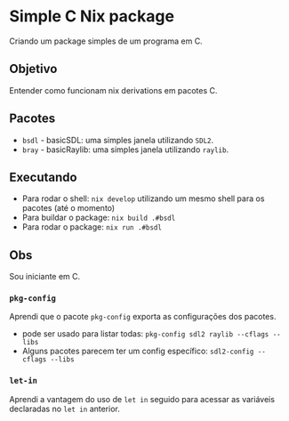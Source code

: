 # Simple C Nix package
Criando um package simples de um programa em C. 

## Objetivo
Entender como funcionam nix derivations em pacotes C.

## Pacotes
- `bsdl` - basicSDL: uma simples janela utilizando `SDL2`.
- `bray` - basicRaylib: uma simples janela utilizando `raylib`.

## Executando
- Para rodar o shell: `nix develop` utilizando um mesmo shell para os pacotes (até o momento)
- Para buildar o package: `nix build .#bsdl`
- Para rodar o package: `nix run .#bsdl`

## Obs
Sou iniciante em C.

### `pkg-config`
Aprendi que o pacote `pkg-config` exporta as configurações dos pacotes.
- pode ser usado para listar todas: `pkg-config sdl2 raylib --cflags --libs`
- Alguns pacotes parecem ter um config específico: `sdl2-config --cflags --libs`

### `let-in`
Aprendi a vantagem do uso de `let in` seguido para acessar as variáveis declaradas no `let in` anterior.